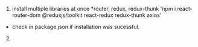 1. install multiple libraries at once *router, redux, redux-thunk
'npm i react-router-dom @reduxjs/toolkit react-redux redux-thunk axios'
- check in package.json if installation was sucessful.

2. 